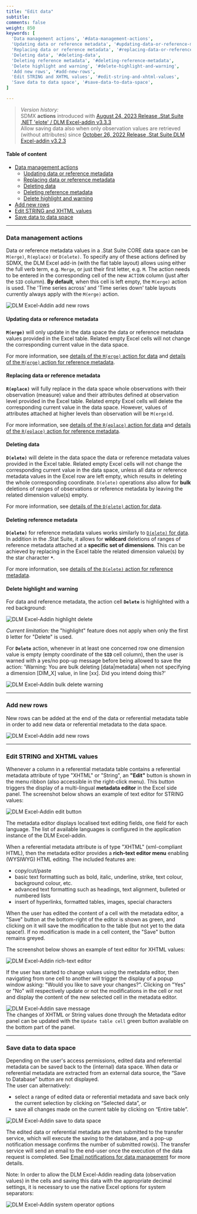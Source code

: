 ```yaml
---
title: "Edit data"
subtitle: 
comments: false
weight: 850
keywords: [
  'Data management actions', '#data-management-actions',
  'Updating data or reference metadata', '#updating-data-or-reference-metadata',
  'Replacing data or reference metadata', '#replacing-data-or-reference-metadata',
  'Deleting data', '#deleting-data',
  'Deleting reference metadata', '#deleting-reference-metadata',
  'Delete highlight and warning', '#delete-highlight-and-warning',
  'Add new rows', '#add-new-rows',
  'Edit STRING and XHTML values', '#edit-string-and-xhtml-values',
  'Save data to data space', '#save-data-to-data-space',
]

---
```


> *Version history:*  
> SDMX **actions** introduced with [August 24, 2023 Release .Stat Suite .NET 'elote' / DLM Excel-addin v3.3.3](https://sis-cc.gitlab.io/dotstatsuite-documentation/changelog/#august-24-2023)  
> Allow saving data also when only observation values are retrieved (without attributes) since [October 26, 2022 Release .Stat Suite DLM Excel-addin v3.2.3](https://sis-cc.gitlab.io/dotstatsuite-documentation/changelog/#october-26-2022)  

#### Table of content
- [Data management actions](#data-management-actions)
  - [Updating data or reference metadata](#updating-data-or-reference-metadata)
  - [Replacing data or reference metadata](#replacing-data-or-reference-metadata)
  - [Deleting data](#deleting-data)
  - [Deleting reference metadata](#deleting-reference-metadata)
  - [Delete highlight and warning](#delete-highlight-and-warning)
- [Add new rows](#add-new-rows)
- [Edit STRING and XHTML values](#edit-string-and-xhtml-values)
- [Save data to data space](#save-data-to-data-space)

---

### Data management actions
Data or reference metadata values in a .Stat Suite CORE data space can be `M(erge)`, `R(eplace)` or `D(elete)`. To specify any of these actions defined by SDMX, the DLM Excel add-in (with the flat table layout) allows using either the full verb term, e.g. `Merge`, or just their first letter, e.g. `M`. The action needs to be entered in the corresponding cell of the new `ACTION` column (just after the `SID` column). **By default**, when this cell is left empty, the `M(erge)` action is used. The 'Time series across' and 'Time series down' table layouts currently always apply with the `M(erge)` action.

![DLM Excel-Addin add new rows](/dotstatsuite-documentation/images/dlm-excel-addin-edit-actions.png)

#### Updating data or reference metadata
**`M(erge)`** will only update in the data space the data or reference metadata values provided in the Excel table. Related empty Excel cells will not change the corresponding current value in the data space.

For more information, see [details of the `M(erge)` action for data](https://sis-cc.gitlab.io/dotstatsuite-documentation/using-api/data/upload-data-sdmx-file/#details-of-the-merge-action) and [details of the `M(erge)` action for reference metadata](https://sis-cc.gitlab.io/dotstatsuite-documentation/using-api/ref-metadata/upload-referential-metadata/#details-of-the-merge-action).

#### Replacing data or reference metadata
**`R(eplace)`** will fully replace in the data space whole observations with their observation (measure) value and their attributes defined at observation level provided in the Excel table. Related empty Excel cells will delete the corresponding current value in the data space. However, values of attributes attached at higher levels than observation will be `M(erge)`d.

For more information, see [details of the `R(eplace)` action for data](https://sis-cc.gitlab.io/dotstatsuite-documentation/using-api/data/upload-data-sdmx-file/#details-of-the-replace-action) and [details of the `R(eplace)` action for reference metadata](https://sis-cc.gitlab.io/dotstatsuite-documentation/using-api/ref-metadata/upload-referential-metadata/#details-of-the-replace-action).

#### Deleting data
**`D(elete)`** will delete in the data space the data or reference metadata values provided in the Excel table. Related empty Excel cells will not change the corresponding current value in the data space, unless all data or reference metadata values in the Excel row are left empty, which results in deleting the whole corresponding coordinate. `D(elete)` operations also allow for **bulk** deletions of ranges of observations or reference metadata by leaving the related dimension value(s) empty.

For more information, see [details of the `D(elete)` action for data](https://sis-cc.gitlab.io/dotstatsuite-documentation/using-api/data/upload-data-sdmx-file/#details-of-the-delete-action).

#### Deleting reference metadata
**`D(elete)`** for reference metadata values works similarly to [`D(elete)` for data](#deleting-data). In addition in the .Stat Suite, it allows for **wildcard** deletions of ranges of reference metadata attached at a **specific set of dimensions**. This can be achieved by replacing in the Excel table the related dimension value(s) by the star character **`*`**. 

For more information, see [details of the `D(elete)` action for reference metadata](https://sis-cc.gitlab.io/dotstatsuite-documentation/using-api/ref-metadata/upload-referential-metadata/#details-of-the-delete-action).

#### Delete highlight and warning
For data and reference metadata, the action cell **`Delete`** is highlighted with a red background:

![DLM Excel-Addin highlight delete](/dotstatsuite-documentation/images/dlm-excel-addin-delete-highlight.png)

*Current limitation:* the "highlight" feature does not apply when only the first `D` letter for "Delete" is used. 

For **`Delete`** action, whenever in at least one concerned row one dimension value is empty (empty coordinate of the **`SID`** cell column), then the user is warned with a yes/no pop-up message before being allowed to save the action: 'Warning: You are bulk deleting [data|metadata] when not specifying a dimension [DIM_X] value, in line [xx]. Did you intend doing this?'

![DLM Excel-Addin bulk delete warning](/dotstatsuite-documentation/images/dlm-excel-addin-delete-warning.png)

---

### Add new rows
New rows can be added at the end of the data or referential metadata table in order to add new data or referential metadata to the data space.

![DLM Excel-Addin add new rows](/dotstatsuite-documentation/images/dlm-excel-addin-new-rows.png)

---

### Edit STRING and XHTML values
Whenever a column in a referential metadata table contains a referential metadata attribute of type "XHTML" or "String", an **"Edit"** button is shown in the menu ribbon (also accessible in the right-click menu). This button triggers the display of a multi-lingual **metadata editor** in the Excel side panel. The screenshot below shows an example of text editor for STRING values:

![DLM Excel-Addin edit button](/dotstatsuite-documentation/images/dlm-excel-addin-edit-string-values.png)

The metadata editor displays localised text editing fields, one field for each language. The list of available languages is configured in the application instance of the DLM Excel-addin.

When a referential metadata attribute is of type "XHTML" (xml-compliant HTML), then the metadata editor provides a **rich-text editor menu** enabling (WYSIWYG) HTML editing. The included features are:  
- copy/cut/paste
- basic text formatting such as bold, italic, underline, strike, text colour, background colour, etc.
- advanced text formatting such as headings, text alignment, bulleted or numbered lists
- insert of hyperlinks, formatted tables, images, special characters

When the user has edited the content of a cell with the metadata editor, a "Save" button at the bottom-right of the editor is shown as green, and clicking on it will save the modification to the table (but not yet to the data space!). If no modification is made in a cell content, the "Save" button remains greyed.

The screenshot below shows an example of text editor for XHTML values:

![DLM Excel-Addin rich-text editor](/dotstatsuite-documentation/images/dlm-excel-addin-edit-html-values.png)

If the user has started to change values using the metadata editor, then navigating from one cell to another will trigger the display of a popup window asking: "Would you like to save your changes?". Clicking on "Yes" or "No" will respectively update or not the modifications in the cell or not and display the content of the new selected cell in the metadata editor. 

![DLM Excel-Addin save message](/dotstatsuite-documentation/images/dlm-excel-addin-save-message.png)  
The changes of XHTML or String values done through the Metadata editor panel can be updated with the `Update table cell` green button available on the bottom part of the panel.  


---

### Save data to data space
Depending on the user's access permissions, edited data and referential metadata can be saved back to the (internal) data space. When data or referential metadata are extracted from an external data source, the “Save to Database” button are not displayed.  
The user can alternatively:
- select a range of edited data or referential metadata and save back only the current selection by clicking on “Selected data”, or
- save all changes made on the current table by clicking on “Entire table”.

![DLM Excel-Addin save to data space](/dotstatsuite-documentation/images/dlm-excel-addin-save-data.png)

The edited data or referential metadata are then submitted to the transfer service, which will execute the saving to the database, and a pop-up notification message confirms the number of submitted row(s). The transfer service will send an email to the end-user once the execution of the data request is completed. See [Email notifications for data management](https://sis-cc.gitlab.io/dotstatsuite-documentation/using-api/message-through-mail/) for more details.

Note: In order to allow the DLM Excel-Addin reading data (observation values) in the cells and saving this data with the appropriate decimal settings, it is necessary to use the native Excel options for system separators:

![DLM Excel-Addin system operator options](/dotstatsuite-documentation/images/dlm-excel-addin-system-separator-options.png)
